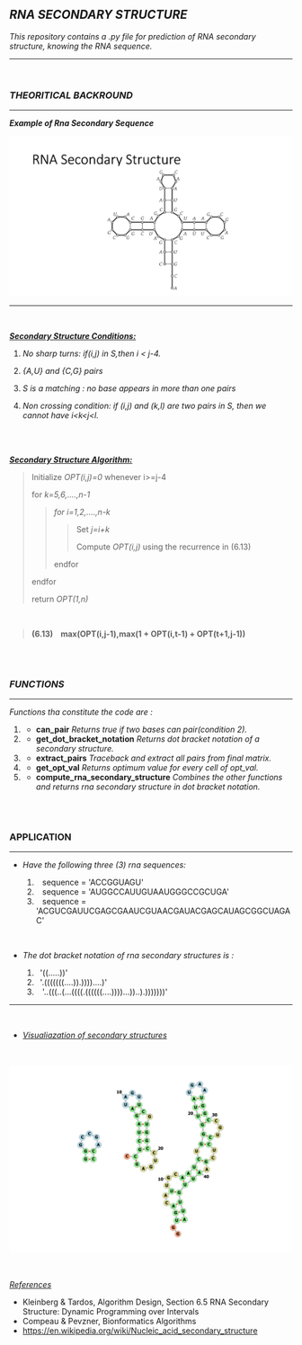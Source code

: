 ## **_RNA SECONDARY STRUCTURE_**
_This repository contains  a .py file for  prediction of  RNA secondary structure, knowing the RNA sequence._
***




</br>

### **_THEORITICAL BACKROUND_**
***
**_Example of Rna Secondary Sequence_**
<!-- *** -->

![Secondary Structure](my_image-1.png)
***

</br>


**_<ins>Secondary Structure Conditions:_**

1. _No sharp turns: if(i,j) in S,then i < j-4._
1. _{A,U} and {C,G} pairs_
1. _S is a matching : no base appears in more than one pairs_

1. _Non crossing condition: if (i,j) and (k,l) are two pairs in S, then we cannot have i<k<j<l._ 
</br>
</br>

**_<ins>Secondary Structure Algorithm:_**

>Initialize  _OPT(i,j)=0_ whenever i>=j-4
>
>for _k=5,6,....,n-1_
>> _for i=1,2,....,n-k_
>>> Set _j=i+k_
>>>
>>> Compute _OPT(i,j)_ using the recurrence in (6.13)
>>>
>>endfor
>>
>endfor
>
>return _OPT(1,n)_

</br>

> **(6.13)   &ensp; max(OPT(i,j-1),max(1 + OPT(i,t-1) + OPT(t+1,j-1))**


</br>
</br>

### **_FUNCTIONS_**
***
_Functions tha constitute the code are :_

1. - **can_pair**
 _Returns true if two bases can pair(condition 2)._

2.  - **get_dot_bracket_notation**
_Returns dot bracket notation of a secondary structure._

1. - **extract_pairs**
_Traceback and extract all pairs from final matrix._

1. - **get_opt_val**
_Returns optimum value for every cell of opt_val._

1. - **compute_rna_secondary_structure**
_Combines the other functions and returns rna secondary structure in dot bracket notation._


</br>
</br>

### **APPLICATION**
***

* _Have the following three (3) rna sequences:_

   1. &ensp; sequence = 'ACCGGUAGU'
   1. &ensp; sequence = 'AUGGCCAUUGUAAUGGGCCGCUGA'
   1. &ensp; sequence = 'ACGUCGAUUCGAGCGAAUCGUAACGAUACGAGCAUAGCGGCUAGAC'

</br>

* _The dot bracket notation of rna secondary structures is :_
    
    1. &ensp;'((.....))'
    1. &ensp;'.(((((((....)).))))....)'
    1. &ensp; '..(((..(...((((.((((((....))))...))..).)))))))'
***
</br>

*  _<ins>Visualiazation of secondary structures_ 

</br>



![RNA_SECONDARY](rna_hw_2.png)

</br>

_<ins>References_
* Kleinberg & Tardos, Algorithm Design, Section 6.5 RNA Secondary
Structure: Dynamic Programming over Intervals
* Compeau & Pevzner, Bionformatics Algorithms
* https://en.wikipedia.org/wiki/Nucleic_acid_secondary_structure 


 













